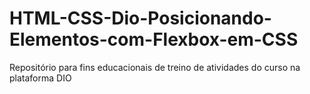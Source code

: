 # HTML-CSS-Dio-Posicionando-Elementos-com-Flexbox-em-CSS
Repositório para fins educacionais de treino de atividades do curso na plataforma DIO
